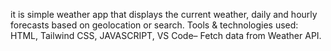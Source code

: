 it is simple weather app that displays the current weather, daily and hourly forecasts based on geolocation or search.
Tools & technologies used: HTML, Tailwind CSS, JAVASCRIPT, VS Code– Fetch data from Weather API.
